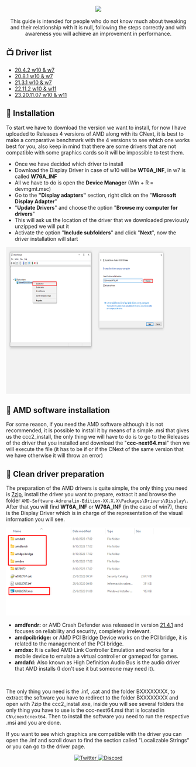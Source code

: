 <p align="center">

  <img src="https://upload.wikimedia.org/wikipedia/commons/thumb/7/7c/AMD_Logo.svg/1280px-AMD_Logo.svg.png" height="100" />
</p>

<p align="center">
This guide is intended for people who do not know much about tweaking and their relationship with it is null, following the steps correctly and with awareness you will achieve an improvement in performance.
</p>




📺 Driver list
---------------
* [20.4.2 w10 & w7](https://github.com/Matishzz/AMD-Install-Drivers/releases/tag/AMD-Driver-20.4.2) 
* [20.8.1 w10 & w7](https://github.com/Matishzz/AMD-Install-Drivers/releases/tag/AMD-Driver-20.8.1)
* [21.3.1 w10 & w7](https://github.com/Matishzz/AMD-Install-Drivers/releases/tag/AMD-Driver-21.3.1)
* [22.11.2 w10 & w11](https://github.com/Matishzz/AMD-Install-Drivers/releases/tag/AMD-Driver-22.11.2)
* [23.20.11.07 w10 & w11](https://github.com/Matishzz/AMD-Install-Drivers/releases/tag/AMD-Driver-23.20.11.07)

🤖 Installation
---------------
To start we have to download the version we want to install, for now I have uploaded to Releases 4 versions of AMD along with its CNext, it is best to make a comparative benchmark with the 4 versions to see which one works best for you, also keep in mind that there are some drivers that are not compatible with some graphics cards so it will be impossible to test them.

* Once we have decided which driver to install 
* Download the Display Driver in case of w10 will be __WT6A_INF__, in w7 is called __W76A_INF__
* All we have to do is open the __Device Manager__ (Win + R = devmgmt.msc)
* Go to the __"Display adapters"__ section, right click on the "__Microsoft Display Adapter__" 
* "__Update Drivers__" and choose the option "__Browse my computer for drivers__"
* This will ask us the location of the driver that we downloaded previously unzipped we will put it
* Activate the option "__Include subfolders__" and click "__Next__", now the driver installation will start

 <img src="Media/DeviceManager.png" width="800" height="400"/>

🔧 AMD software installation
---------------
For some reason, if you need the AMD software although it is not recommended, it is possible to install it by means of a simple .msi that gives us the ccc2_install, the only thing we will have to do is to go to the Releases of the driver that you installed and download the "__ccc-next64.msi__" then we will execute the file (it has to be if or if the CNext of the same version that we have otherwise it will throw an error)

🔗 Clean driver preparation
---------------
  
The preparation of the AMD drivers is quite simple, the only thing you need is [7zip](https://www.7-zip.org/), install the driver you want to prepare, extract it and browse the folder `AMD-Software-Adrenalin-Edition-XX.X.X\Packages\Drivers\Display\`. After that you will find **WT6A_INF** or **W76A_INF** (in the case of win7), there is the Display Driver which is in charge of the representation of the visual information you will see. 

<img src="Media/WX6A_INF.png"/>

* <b>amdfendr:</b> or AMD Crash Defender was released in version <a href="https://www.amd.com/es/support/kb/release-notes/rn-rad-win-21-4-1">21.4.1</a> and focuses on reliability and security, completely irrelevant.
* <b>amdpcibridge:</b> or AMD PCI Bridge Device works on the PCI bridge, it is related to the management of the PCI bridge. 
* <b>amdxe:</b> It is called AMD Link Controller Emulation and works for a mobile device to emulate a virtual controller or gamepad for games. 
* <b>amdafd:</b> Also known as High Definition Audio Bus is the audio driver that AMD installs (I don't use it but someone may need it). 

<br>

The only thing you need is the .inf, .cat and the folder BXXXXXXXX, to extract the software you have to redirect to the folder BXXXXXXXX and open with 7zip the ccc2_install.exe, inside you will see several folders the only thing you have to use is the ccc-next64.msi that is located in `CN\cnextcnext64`. Then to install the software you need to run the respective .msi and you are done.

If you want to see which graphics are compatible with the driver you can open the .inf and scroll down to find the section called "Localizable Strings" or you can go to the driver page.

<p align="center">
  <a href="https://twitter.com/Matishzz">
    <img src="https://img.shields.io/badge/-Twitter-black?style=for-the-badge&logo=twitter" alt="Twitter">
  </a>
  <a href="https://discord.io/MatishzzTweaking">
    <img src="https://img.shields.io/badge/-Discord-black?style=for-the-badge&logo=discord" alt="Discord">
  </a>
</p>
